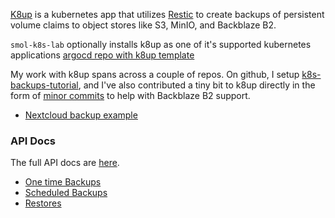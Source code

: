 [K8up](https://k8up.io/) is a kubernetes app that utilizes [Restic](https://restic.net/) to create backups of persistent volume claims to object stores like S3, MinIO, and Backblaze B2.

`smol-k8s-lab` optionally installs k8up as one of it's supported kubernetes applications [argocd repo with k8up template](https://gitlab.com/small-hack/argocd-apps/blob/main/k8up)

My work with k8up spans across a couple of repos. On github, I setup [k8s-backups-tutorial](https://github.com/jessebot/k8s-backups-tutorial), and I've also contributed a tiny bit to k8up directly in the form of [minor commits](https://github.com/jessebot/argo-example#argocd) to help with Backblaze B2 support.


- [Nextcloud backup example](https://gitlab.com/vleermuis_tech/goobernetes/nextcloud/-/tree/main/deps/k8up_backups)

### API Docs

The full API docs are [here](https://doc.crds.dev/github.com/k8up-io/k8up@v2.3.0).

- [One time Backups](https://doc.crds.dev/github.com/k8up-io/k8up/k8up.io/Backup/v1@v2.3.0)
- [Scheduled Backups](https://doc.crds.dev/github.com/k8up-io/k8up/k8up.io/Schedule/v1@v2.3.0)
- [Restores](https://doc.crds.dev/github.com/k8up-io/k8up/k8up.io/Backup/v1@v2.3.0)
